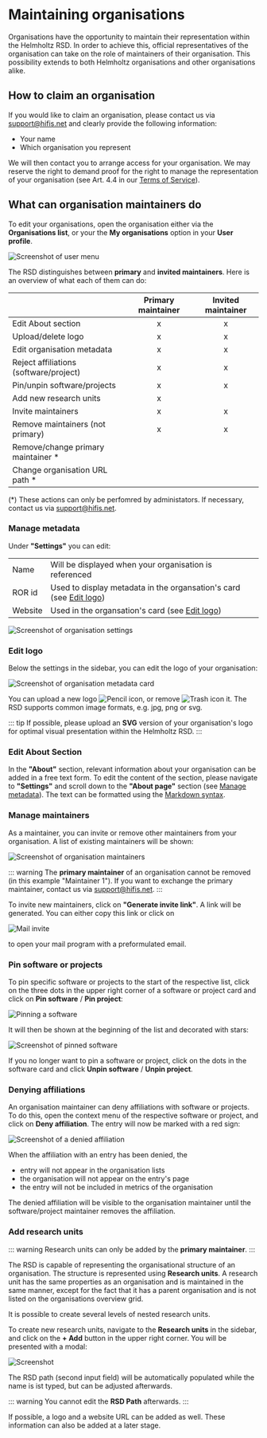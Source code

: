 <!--
SPDX-FileCopyrightText: 2023 Christian Meeßen (GFZ) <christian.meessen@gfz-potsdam.de>
SPDX-FileCopyrightText: 2023 Helmholtz Centre Potsdam - GFZ German Research Centre for Geosciences

SPDX-License-Identifier: CC-BY-4.0
-->

# Maintaining organisations

Organisations have the opportunity to maintain their representation within the Helmholtz RSD.
In order to achieve this, official representatives of the organisation can take on the role of maintainers of their organisation.
This possibility extends to both Helmholtz organisations and other organisations alike.

## How to claim an organisation

If you would like to claim an organisation, please contact us via [support@hifis.net](mailto:support@hifis.net?subject=[RSD]%20Claiming%20an%20organisation) and clearly provide the following information:

* Your name
* Which organisation you represent

We will then contact you to arrange access for your organisation.
We may reserve the right to demand proof for the right to manage the representation of your organisation (see Art. 4.4 in our [Terms of Service](https://helmholtz.software/page/terms-of-service)).

## What can organisation maintainers do

To edit your organisations, open the organisation either via the __Organisations list__, or your the __My organisations__ option in your __User profile__.

![Screenshot of user menu](/my-organisations.png)

The RSD distinguishes between __primary__ and __invited maintainers__.
Here is an overview of what each of them can do:

|                                        | Primary maintainer | Invited maintainer |
|----------------------------------------|:------------------:|:------------------:|
| Edit About section                     |         x          |         x          |
| Upload/delete logo                     |         x          |         x          |
| Edit organisation metadata             |         x          |         x          |
| Reject affiliations (software/project) |         x          |         x          |
| Pin/unpin software/projects            |         x          |         x          |
| Add new research units                 |         x          |                    |
| Invite maintainers                     |         x          |         x          |
| Remove maintainers (not primary)       |         x          |         x          |
| Remove/change primary maintainer *     |                    |                    |
| Change organisation URL path *         |                    |                    |

(*) These actions can only be perfomred by administators. If necessary, contact us via [support@hifis.net](mailto:support@hifis.net?subject=[RSD]%20Organisation%20request).

### Manage metadata

Under __"Settings"__ you can edit:

<table>
    <tr>
        <td>Name</td>
        <td>Will be displayed when your organisation is referenced</td>
    </tr>
    <tr>
        <td>ROR id</td>
        <td>Used to display metadata in the organsation's card (see <a href="#edit-logo">Edit logo</a>)</td>
    </tr>
    <tr>
        <td>Website</td>
        <td>Used in the organsation's card (see <a href="#edit-logo">Edit logo</a>)</td>
    </tr>
</table>

![Screenshot of organisation settings](/organisation-metadata.png)

### Edit logo

Below the settings in the sidebar, you can edit the logo of your organisation:

![Screenshot of organisation metadata card](/organisation-metadata-card.png)

You can upload a new logo ![Pencil icon](/pencil.png), or remove ![Trash icon](/trash.png) it.
The RSD supports common image formats, e.g. jpg, png or svg.

::: tip
If possible, please upload an __SVG__ version of your organisation's logo for optimal visual presentation within the Helmholtz RSD.
:::

### Edit About Section

In the __"About"__ section, relevant information about your organisation can be added in a free text form.
To edit the content of the section, please navigate to __"Settings"__ and scroll down to the __"About page"__ section (see [Manage metadata](#manage-metadata)).
The text can be formatted using the [Markdown syntax](https://www.markdownguide.org/basic-syntax/).

### Manage maintainers

As a maintainer, you can invite or remove other maintainers from your organisation.
A list of existing maintainers will be shown:

![Screenshot of organisation maintainers](/organisation-maintainers.png)

::: warning
The __primary maintainer__ of an organisation cannot be removed (in this example "Maintainer 1").
If you want to exchange the primary maintainer, contact us via [support@hifis.net](mailto:support@hifis.net?subject=[RSD]%20Exchange%20primary%20organisation%20maintainer).
:::

To invite new maintainers, click on __"Generate invite link"__.
A link will be generated.
You can either copy this link or click on

![Mail invite](/email-invite.png)

to open your mail program with a preformulated email.

### Pin software or projects

To pin specific software or projects to the start of the respective list, click on the three dots in the upper right corner of a software or project card and click on __Pin software__ / __Pin project__:

![Pinning a software](/pin-software.png)

It will then be shown at the beginning of the list and decorated with stars:

![Screenshot of pinned software](/pinned-software.png)

If you no longer want to pin a software or project, click on the dots in the software card and click __Unpin software__ / __Unpin project__.

### Denying affiliations

An organisation maintainer can deny affiliations with software or projects.
To do this, open the context menu of the respective software or project, and click on __Deny affiliation__.
The entry will now be marked with a red sign:

![Screenshot of a denied affiliation](/affiliation-denied.png)

When the affiliation with an entry has been denied, the

* entry will not appear in the organisation lists
* the organisation will not appear on the entry's page
* the entry will not be included in metrics of the organisation

The denied affiliation will be visible to the organisation maintainer until the software/project maintainer removes the affiliation.

### Add research units

::: warning
Research units can only be added by the __primary maintainer__.
:::

The RSD is capable of representing the organisational structure of an organisation.
The structure is represented using __Research units__.
A research unit has the same properties as an organisation and is maintained in the same manner, except for the fact that it has a parent organisation and is not listed on the organisations overview grid.

It is possible to create several levels of nested research units.

To create new research units, navigate to the __Research units__ in the sidebar, and click on the __+ Add__ button in the upper right corner. You will be presented with a modal:

![Screenshot](/research-unit-modal.png)

The RSD path (second input field) will be automatically populated while the name is ist typed, but can be adjusted afterwards.

::: warning
You cannot edit the __RSD Path__ afterwards.
:::

If possible, a logo and a website URL can be added as well.
These information can also be added at a later stage.
